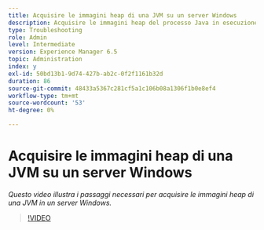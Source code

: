 ```yaml
---
title: Acquisire le immagini heap di una JVM su un server Windows
description: Acquisire le immagini heap del processo Java in esecuzione su un server Windows
type: Troubleshooting
role: Admin
level: Intermediate
version: Experience Manager 6.5
topic: Administration
index: y
exl-id: 50bd13b1-9d74-427b-ab2c-0f2f1161b32d
duration: 86
source-git-commit: 48433a5367c281cf5a1c106b08a1306f1b0e8ef4
workflow-type: tm+mt
source-wordcount: '53'
ht-degree: 0%

---
```


# Acquisire le immagini heap di una JVM su un server Windows

*Questo video illustra i passaggi necessari per acquisire le immagini heap di una JVM in un server Windows.*

>[!VIDEO](https://video.tv.adobe.com/v/3417703?quality=12&learn=on&captions=ita)
